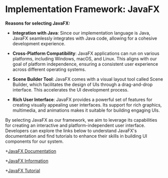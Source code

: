 # Implementation Framework: JavaFX

**Reasons for selecting JavaFX:**

  + **Integration with Java**: Since our implementation language is Java, JavaFX seamlessly integrates with Java code, allowing for a cohesive development experience.

  + **Cross-Platform Compatibility**: JavaFX applications can run on various platforms, including Windows, macOS, and Linux. This aligns with our goal of platform independence, ensuring a consistent user experience across different operating systems.

  + **Scene Builder Tool**: JavaFX comes with a visual layout tool called Scene Builder, which facilitates the design of UIs through a drag-and-drop interface. This accelerates the UI development process.

  + **Rich User Interface**: JavaFX provides a powerful set of features for creating visually appealing user interfaces. Its support for rich graphics, multimedia, and animations makes it suitable for building engaging UIs.

By selecting JavaFX as our framework, we aim to leverage its capabilities for creating an interactive and platform-independent user interface. Developers can explore the links below to understand JavaFX's documentation and find tutorials to enhance their skills in building UI components for our system.

  +[JavaFX Documentation](https://openjfx.io/openjfx-docs/)
  
  +[JavaFX Information](https://docs.oracle.com/javase/8/javase-clienttechnologies.htm)
  
  +[JavaFX Tutorial](https://www.youtube.com/watch?v=9XJicRt_FaI)
